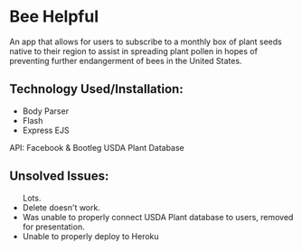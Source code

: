 <h1>Bee Helpful</h1>

An app that allows for users to subscribe to a monthly box of plant seeds native to their region to assist in spreading plant pollen in hopes of preventing further endangerment of bees in the United States.

<h2>Technology Used/Installation:</h2>
<ul>
<li>Body Parser</li>
<li>Flash</li>
<li>Express EJS</li>
</ul>

API: Facebook & Bootleg USDA Plant Database

<h2>Unsolved Issues:</h2>
<ul>
Lots.
<li>Delete doesn't work.</li>
<li>Was unable to properly connect USDA Plant database to users, removed for presentation.</li>
<li>Unable to properly deploy to Heroku</li>
</ul>
